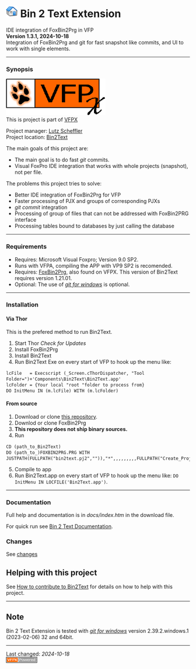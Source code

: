 # ![Home](./docs/images/home.png "Home") Bin 2 Text Extension
IDE integration of FoxBin2Prg in VFP   
**Version <!--VERNO-->1.3.1<!--/VerNo-->, <!--CVERSIONDATE-->2024-10-18<!--/CVERSIONDATE-->**   
Integration of FoxBin2Prg and git for fast snapshot like commits, and UI to work with single elements.

---
### Synopsis
![VFPX Banner](./docs/images/vfpxbanner.gif "VFPX Banner")   
This is project is part of [VFPX](https://vfpx.github.io/) 

Project manager: [Lutz Scheffler](https://github.com/lscheffler)   
Project location: [Bin2Text](https://github.com/lscheffler/bin2text)   

The main goals of this project are:
- The main goal is to do fast *git* commits.
- Visual FoxPro IDE integration that works with whole projects (snapshot), not per file.

The problems this project tries to solve:
- Better IDE integration of FoxBin2Prg for VFP
- Faster processing of PJX and groups of corresponding PJXs
- *git commit* integration
- Processing of group of files that can not be addressed with FoxBin2PRG interface
- Processing tables bound to databases by just calling the database

---
### Requirements
- Requires: Microsoft Visual Foxpro; Version 9.0 SP2.
- Runs with VFPA, compiling the APP with VP9 SP2 is recomended.
- Requires: [FoxBin2Prg](https://github.com/fdbozzo/foxbin2prg), also found on VFPX. This version of Bin2Text requires version 1.21.01.
- Optional: The use of *[git for windows](https://git-scm.com/download/win)* is optional.

---
### Installation
#### Via Thor
This is the prefered method to run Bin2Text.
1. Start Thor *Check for Updates*
1. Install FoxBin2Prg
1. Install Bin2Text
2. Run Bin2Text Exe on every start of VFP to hook up the menu like:
```
lcFile   = Execscript (_Screen.cThorDispatcher, "Tool Folder=")+'Components\Bin2Text\Bin2Text.app'
lcFolder = {Your local "root "folder to process from}
DO InitMenu IN (m.lcFile) WITH (m.lcFolder)
```

#### From source
1. Download or clone [this repository](https://github.com/lscheffler/bin2text).
2. Downlod or clone FoxBin2Prg
3. **This repository does not ship binary sources.**
4. Run 
```
CD (path_to_Bin2Text)
DO (path_to_)FOXBIN2PRG.PRG WITH JUSTPATH(FULLPATH("bin2text.pj2","")),"*",,,,,,,,,FULLPATH("Create_Project.cfg","")
```
5. Compile to app
6. Run Bin2Text.app on every start of VFP to hook up the menu like: `DO InitMenu IN LOCFILE('Bin2Text.app')`.

---
### Documentation
Full help and documentation is in *docs/index.htm* in the download file.

For quick run see [Bin 2 Text Documentation](https://github.com/lscheffler/bin2text/blob/master/docs/documentation.md).

### Changes
See [changes](https://github.com/lscheffler/bin2text/blob/master/docs/ChangeLog.md)

## Helping with this project
See [How to contribute to Bin2Text](https://github.com/lscheffler/bin2text/blob/master/.github/CONTRIBUTING.md) for details on how to help with this project.

---
## Note
Bin 2 Text Extension is tested with *[git for windows](https://git-scm.com/download/win)* version 2.39.2.windows.1 (2023-02-06) 32 and 64bit.

----
Last changed: *<!--CVERSIONDATE-->2024-10-18<!--/CVERSIONDATE-->*   
![powered by VFPX](./docs/images/vfpxpoweredby_alternative.gif "powered by VFPX")
